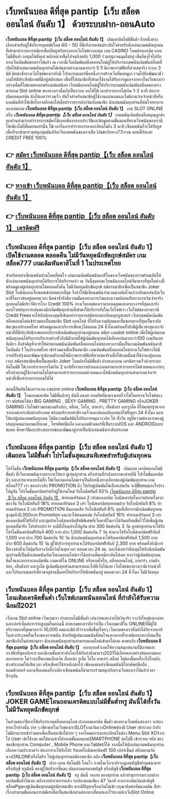 # เว็บพนันบอล ดีที่สุด pantip【เว็บ สล็อต ออนไลน์ อันดับ 1】  ด้วยระบบฝาก-ถอนAuto

**เว็บพนันบอล ดีที่สุด pantip【เว็บ สล็อต ออนไลน์ อันดับ 1】** เติมเครดิตไม่มีขั้นต่ำ  อีกหนึ่งทางเลือกสำหรับผู้ใช้บริการยุคสมัยใหม่ 4G – 5G ที่มีบริการแสนประทับใจสำหรับนักเล่นเกมพนันทุกคนที่เข้ามาทำรายการสมัครเพื่อเปิดยูสกับทางทางเว็บไซต์เราลงทุน เกม CASINO  โอนฝากเครดิต แบบไม่มีขั้นต่ำ ลงทุนได้ตั้งแต่ หลักหน่วยขึ้นไปจนถึงหลัก 1,000 ร่วมสนุกจนฉุดไม่อยู่ เต็มอิ่มจุใจไปกับทางเว็บเดิมพันของเราได้แล้ว ณ เวลานี้เว็บเดิมพันสล็อตออนไลน์ผู้ให้บริการเกมพนันเดิมพันสล็อตที่เปิดให้นักเล่นเกมพนันทุกท่านได้เล่นมาอย่างนานมากกว่า 5 ปี มีภาพกราฟฟิกที่สวยสมจริง ระบบ 3 มิติ
มิหนำซ้ำทางเว็บไซต์ของเรายังมี โปรแกรมเมอร์มือหนึ่งการสร้างเว็บที่คอยดูเล  รวมไปถึงพัฒนาตัวเกมให้มีประสิทธิภาพที่ดีอยู่สม่ำเสมอ เพื่อที่ให้สมาชิกที่เข้ามาใช้งานได้รับการดูแลจากทางในเว็บของเราอย่างเต็มที่ไม่ขาดตกบกพร่องแม้แต่น้อย เว็บพนันออนไลน์ผู้ให้บริการเกมพนันเดิมพันสล็อตของทางค่ายเกม Slot online ของทางเรานั้นยังเป็นระบบ ออโต้ใช้เวลาทำรายการไม่เกิน 1-2 นาที ต่อการเติมยอดเครดิต นับได้เลยว่ารวดเร็ว ทันใจสำหรับสมาชิกผู้ใช้งานแน่นอนและไม่ต้องแจ้งเจ้าหน้าที่หรือแอดมินที่ทำให้เสียโอกาสอีกต่อไปเมื่อทำรายการฝากงินกับสมาชิก
นักเล่นพนันทุกท่านที่สนใจอยากจะลองเล่นเกม **เว็บพนันบอล ดีที่สุด pantip【เว็บ สล็อต ออนไลน์ อันดับ 1】** เกม SLOT ONLINE หรือ ***เว็บพนันบอล ดีที่สุด pantip【เว็บ สล็อต ออนไลน์ อันดับ 1】*** เกมพนันเดิมพันสล็อตคุณลูกค้าทุกท่านสามารถทำรายการสมัครได้เลยเพียงกรอกประวัติและข้อมูลตามขั้นตอนที่ทางเว็บพนันของเรามีให้เพียงไม่กี่ขั้นตอนเท่านั้น ใช้เวลาในการทำรายการลงทะเบียนไม่ถึง 3 นาที เซียนพนันก็จะได้รับยูสเพื่อที่จะเข้ามาร่วมสนุกสุดมันส์กับเว็บเกมพนันของเราเปิด Userกับทาง77เราณ ตอนนี้รับเลย CREDIT FREE 100%

## 👉 [สมัคร เว็บพนันบอล ดีที่สุด pantip【เว็บ สล็อต ออนไลน์ อันดับ 1】](https://archa888.com/)
## 👉 [ทางเข้า เว็บพนันบอล ดีที่สุด pantip【เว็บ สล็อต ออนไลน์ อันดับ 1】](https://archa888.com/)
## 👉 [เว็บพนันบอล ดีที่สุด pantip【เว็บ สล็อต ออนไลน์ อันดับ 1】 เครดิตฟรี](https://archa888.com/)

## เว็บพนันบอล ดีที่สุด pantip【เว็บ สล็อต ออนไลน์ อันดับ 1】 เปิดใช้งานตลอด ตลอดคืน ไม่มีวันหยุดนักขัตฤกษ์สมัคร เกมสล็อต777 เกมเดิมพันคาสิโนที่ 1 ในประเทศไทย

สำหรับเหล่าเซียนพนันท่านไหนที่สนใจ เล่นเกมเดิมพันพนันคาสิโนของเว็บพนันของเราพร้อมเปิดให้นักเล่นเกมพนันทุกท่านได้รับการให้บริการแล้ว ณ วันนี้สุดยอดเว็บพนันออนไลน์ที่มาแรงที่สุดในช่วงนี้ พร้อมดูแลผู้เล่นทุกท่านได้ตลอดทั้งคืน ไม่มีวันหยุดนักขัตฤกษ์ สมัครสมาชิกเพื่อเป็นสมาชิก Joker Slot โบนัสและแจ็กพอตเข้าบ่อยมากที่สุด จึงทำให้มีเซียนพนันจำนวนมากติดใจแล้วกลับมาเล่นกับเว็บคาสิโนเราต่ออยู่ตลอดเวลา มิหนำซ้ำยังมีความมั่นคงทางการเงินและความปลอดภัยทางการเงินจ่ายจริงทุกยอดไม่มีประวัติการโกง Credit 100% ทางเว็บเกมของเราครอบคลุมและครบวงจรที่สุดและยังตอบโจทย์ทุกการเล่นของนักเดิมพันทุกท่านที่เข้ามาใช้บริการกับในเว็บไซต์เรา
เว็บไซต์ของทางเรามี Credit Freeแจกให้กับนักลงทุนที่เข้ามาทำรายการสมัครลงทะเบียนทุกยูสเซอร์ เว็บเกมพนันเดิมพันสล็อตออนไลน์เข้าร่วมมาเป็นสมาชิก Slot ออนไลน์ ที่ได้รับความนิยมและชื่นชอบมากที่สุดเป็นระดับต้นๆของประเทศไทย พร้อมดูแลและบริการเพื่อนๆได้ตลอด 24 ชั่วโมงพร้อมทั้งยังมีผู้เชี่ยวชาญและเจ้าหน้าที่ที่มีประสิทธิภาพคอยบริการนักเดิมพันทุกท่านอยู่ตลอด สมัคร เกมslot online เพื่อให้ผู้เล่นเกมพนันทุกคนได้รับการบริการอย่างทั่วถึงมีตัวเกมให้ผู้เดิมพันทุกคนได้เลือกเล่นมากกว่า100 เกมกันเลยทีเดียว
สิ่งสำคัญที่จะทำให้ค่ายเกมพนันเดิมพันสล็อตออนไลน์ของทางเรานั้นเป็นเกมเดิมพันพนันคาสิโนอันดับ 1 ในประเทศไทย เข้าร่วมมาเพื่อเป็นสมาชิก  เกมเดิมพันสล็อตออนไลน์ทางเว็บไซต์เราได้มีการปรับปรุงและพัฒนารูปแบบตัวเกมให้มีภาพกราฟฟิกที่สวยสมจริงเพื่อให้เกมนั้นน่าใช้งานอยู่ตลอดเวลา สมัครสมาชิกเพื่อเป็นสมาชิก Joker โอนฝากไม่มีขั้นต่ำ ฝากและถอน เครดิตรวดเร็วด้วยระบบอัตโนมัติ ใช้เวลาทำรายการไม่เกิน 2 นาทีทั้งรายการฝากและถอนสามารถทำรายการได้ด้วยตนเองง่ายๆ หรือถ้าหากผู้ใช้งานท่านใดไม่สามารถทำรายการถอนด้วยตนเองได้นักพนันทุกท่านสามารถแจ้งเจ้าหน้าที่เพื่อทำรายการถอนให้ได้

ตอนนี้ยืนยันได้เลยว่าเกม casino online **เว็บพนันบอล ดีที่สุด pantip【เว็บ สล็อต ออนไลน์ อันดับ 1】** โอนถอนเครดิต ไม่มีขั้นต่ำทรู มันนี่วอเลท ยอดฮิตที่มาแรงเลยก็ว่าได้โดยทางเว็บไซต์ของเรา slotxoได้นำ BIG GAMING , SEXY GAMING , PRETTY GAMING หรือJOKER GAMING เว็บไซต์รวมเกมเกมยิงปลา, สล็อต, ไฮโล, บาคาร่า, เสือมังกร และรูเล็ต ที่ได้มาตรฐานจากจากองค์กรระดับต่างประเทศ พร้อมบริการอย่าดีรวดเร็วและปลอดภัยคอยแก้ไขปัญหา 24 ชั่วโมง มอบให้แก่ผู้เล่นเกมพนันทุกคน ได้มีความมันส์มันไปกับการหมุนวงวล้อ ได้ ทั้งวัน อยู่ที่ความต้องการของผู้เล่นทุกคนผ่านบนแท็บเลต , โทรศัพท์มือถือ และคอมพิวเตอร์ที่เป็นระบบIOS และ ANDROIDแบบพกพา ศึกษาวิธีและประสบการณ์และพัฒนาสู่การเป็นนักเล่นพนันระดับประเทศ

## เว็บพนันบอล ดีที่สุด pantip【เว็บ สล็อต ออนไลน์ อันดับ 1】 เติมถอน ไม่มีขั้นต่ำ โปรโมชั่นสุดแสนพิเศษสำหรับผู้เล่นทุกคน

โปรโมชั่น **เว็บพนันบอล ดีที่สุด pantip【เว็บ สล็อต ออนไลน์ อันดับ 1】** เติมถอน เครดิตแบบไม่มีขั้นต่ำ ที่เว็บเกมพนันเราอยากจะให้แก่  ผู้เล่นทุกท่าน หรือท่านที่กำลังอยากหาค่ายที่มี โปรโมชั่นเครดิตดีๆ และการแจกแบบไม่กั๊ก ให้เว็บเกมออนไลน์เราเป็นอีกหนึ่งทางเลือกของผู้เดิมพันทุกท่าน เกมสล็อต777 เรา ขอกล่าวกับ PROMOTION ดีๆ ให้กับผู้เดิมพันได้เลือกเล่นกัน จะมีBonusอะไรบ้างไปดูกัน
โปรโมชั่นเครดิตสำหรับผู้ใช้งานใหม่ รับโบนัสทันที 50% [เว็บพนันบอล ดีที่สุด pantip【เว็บ สล็อต ออนไลน์ อันดับ 1】](https://archa888.com/) ทำยอดเทิร์นแค่ 2 เท่าของเครดิต
โบนัสเครดิตในการฝากครั้งแรกของวัน รับโบนัสทันที 18% ทำยอดเทิร์นแค่ 3 เท่า
โบนัสเครดิตทุกยอดฝาก รับโบนัสทันที 8% ทำยอดเทิร์นแค่ 2 เท่า
 PROMOTION คืนยอดเสีย รับโบนัสทันที 6% ทุนที่เสียจากนักเดิมพันทุกคน สูงสุดถึง5,000บาท
 Promotion แนะนำให้คนมาเล่น รับโบนัสทันที 16% ทำยอดเทิร์นแค่ 3 เท่าของเครดิตที่ได้รับไป
และสุดท้ายโบนัสเครดิตสิทธิพิเศษที่เว็บคาสิโนเราได้จัดเตรียมขึ้นไว้ให้เพื่อผู้เล่นทุกคนที่น่ารัก โปรฝากประจำ จะมีสิ่งไหนบ้างไปดูกัน
ฝาก 300 ติดต่อกัน 3 วัน ลูกค้าทุกท่านจะได้รับโปรโมชั่นเครดิตฟรีทันที 400 บาท
ฝาก 1,000 ติดต่อกัน 7 วัน ท่านจะได้รับโบนัสเครดิตฟรีทันที 1,000 บาท
ฝาก 700 ติดต่อกัน 10 วัน นักเล่นพนันทุกท่านจะได้รับเครดิตฟรีทันที 1,500 บาท
ฝาก 600 ติดต่อกัน 15 วัน ผู้ใช้บริการทุกท่านจะได้รับเครดิตฟรีทันที 2,300 บาท
พร้อมทั้งยังมีการปั่นวงล้อที่จะได้ลุ้นรับรางวัลบิ๊กวินในทุกเวลา ตลอดเวลา 24 ชม. บอกได้เลยว่าคืนทุนให้กับนักเดิมพันทุกท่านที่เป็นนักเล่นพนันกับเว็บเกมออนไลน์เราได้อย่างเต็มเหนี่ยวกันไปเลย หากว่าผู้เดิมพันทุกคนติดใจและอยากจะลงเดิมพัน เกมคาสิโน ONLINE หรือเกมไฮโล, สล็อตออนไลน์, บาคาร่า, เกมยิงปลา, เสือมังกร และรูเล็ต ผู้เดิมพันทุกท่านสามารถแตะไปที่เว็บได้เลย เว็บไซต์ของทางเรามีเจ้าหน้าที่และโปรแกรมเมอร์เชี่ยวชาญด้านนี้คอยให้บริการให้นักพนันอยู่ ตลอดเวลา 24 ชั่วโมง ไม่มีวันหยุด

## เว็บพนันบอล ดีที่สุด pantip【เว็บ สล็อต ออนไลน์ อันดับ 1】 โอนเติมเครดิตขั้นต่ำ  เว็บไซต์เกมพนันออนไลน์ ที่กำลังได้รับความนิยมปี2021

เว็บเกม Slot online เว็บเกมเรา ฝากแบบไม่มีขั้นต่ำ เล่นง่ายแตกง่ายได้เงินจริง รางวัลใหญ่แตกบ่อยและเปอร์เซ็นต์การจ่ายสูงสุดในตอนนี้ ค่ายเกมของเราถือว่าเป็น เว็บเกมคาสิโน ONLINEที่มีผู้ใช้บริการมากที่สุดมากกว่า 10,000 คนและมีถ้าทีว่าจะเพิ่มขึ้นเรื่อยๆ เว็บเกมของเรานั้นยังได้รับจากคาสิโนต่างประเทศในเรื่องของการพนัน สำหรับผู้เล่นเกมพนันที่สนใจและอยากที่จะสมัครลงทะเบียนเป็นสมาชิกกับในค่ายเกมเรา นักเล่นพนันทุกท่านสามารถแอดไลน์เข้ามาได้เลย
	มาพบกับ **เว็บพนันบอล ดีที่สุด pantip【เว็บ สล็อต ออนไลน์ อันดับ 1】** ออกแบบตัวเกมให้ความสนุกสนานที่มีภาพและกราฟิกที่สุดอลังการ และมีเกมชั้นนำระดับโลกให้กับกำลังมาแรง2021ได้เลือกแทงอย่างล้นหลามและหลากหลาย  ไม่ว่าจะเป็นเกมแบ็กแจ๊ค ป๊อกเด้ง รูเล็ต ไฮโล บาคาร่า สล็อต ไม่ต้องขึ้นเครื่องไปไกลถึงต่างประเทศให้เสียเวลา หรือเสียค่าใช้จ่ายอีกต่อไป เพียงแค่เหล่าเซียนพนันมีโทรศัพท์มือถือ , คอมพิวเตอร์ และแท็บเลตเครื่องเดียวเซียนพนันก็สามารถร่วมสนุกกับทางเว็บของเราได้แล้วเวลาปัจจุบัน

## เว็บพนันบอล ดีที่สุด pantip【เว็บ สล็อต ออนไลน์ อันดับ 1】 JOKER GAMEโอนถอนเครดิตแบบไม่มีขั้นต่ำทรู มันนี่ได้ทั้งวัน ไม่มีวันหยุดนักขัตฤกษ์

ในส่วนของวิธีการใช้บริการเกมสล็อตออนไลน์ ฝากถอนเครดิต ขั้นต่ำ ของทางเว็บพนันของเรา จะต้องทำอะไรบ้างนั้น ง่าย ๆ เพียงแค่ในเว็บของเราSLOTเกมวัดดวงOnlineต้องมี User เข้าระบบ ถ้ายังไม่มีสามารถเข้าร่วมมาเพื่อเป็นสมาชิกได้ง่าย ๆ จากโหมดการลงทะเบียนในช่อง Menu Slot XOจึงจะได้ User เข้าใช้งาน พอได้มาแล้วก็ทำตามขั้นตอนบนSMARTPHONE ต่อไปนี้
เข้าระบบ รหัส  ของสมาชิกทุกท่าน Computer , Mobile Phone และTabletก็ได้
จากนั้นให้นักเล่นเกมพนันทุกท่านเลือกความประสงค์ว่า ต้องการจะได้รับโปร รับเลยโบนัสเครดิตฟรี 100 เปอร์เซ็นต์ สล็อตเกมวัดดวงONLONEหรือไม่รับ
ให้ผู้เล่นทุกท่านสมัครสมาชิก คลิก **เว็บพนันบอล ดีที่สุด pantip【เว็บ สล็อต ออนไลน์ อันดับ 1】** ฝาก-ถอน อัตโนมัติ โอนไว ภาพในเว็บจะปรากฏเลขบัญชีพร้อมธนาคาร หรือบัญชี ทรูมันนี่ ของผู้ให้บริการขึ้นมา
คัดลอกหมายเลขบัญชี หรือบัญชี **เว็บพนันบอล ดีที่สุด pantip【เว็บ สล็อต ออนไลน์ อันดับ 1】** ทรู มันนี่ วอเลท ของทุกท่าน แล้วทำธุรกรรมระบบฝากเครดิตขั้นต่ำได้เลย
หลังจากทำรายการแล้ว รอประมาณเพียง 47 วินาที ระบบจะเติมเงินเข้าบัญชีสล็อตPgของผู้เดิมพันทุกคนผู้สมัครสมาชิก
หากมีปัญหาเรื่องเงินไม่เข้า กรุณาติดต่อทีมแอดมิน ที่ทำเรื่องทำตามขั้นตอนการสมัครเพื่อเป็นสมาชิกผ่านช่องทางที่แนบเอาไว้ทางหน้าเว็บSlot Online


